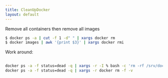 ```yaml
---
title: CleanUpDocker
layout: default
---
```


Remove all containers then remove all images

``` bash
$ docker ps -a | cut -f 1 -d" " | xargs docker rm
$ docker images | awk '{print $3}' | xargs docker rmi
```

Work around:

``` bash
 
docker ps -a -f status=dead -q | xargs -r -I % bash -c 'rm -rf /srv/docker/overlay/%1*'
docker ps -a -f status=dead -q | xargs -r docker rm -f -v
```
